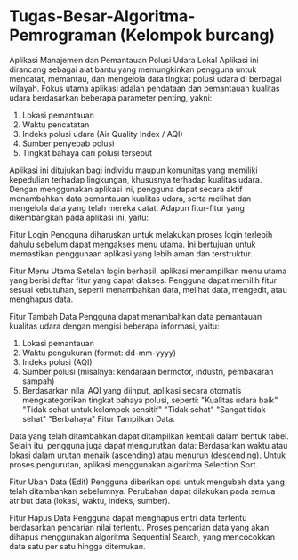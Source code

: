 # Tugas-Besar-Algoritma-Pemrograman (Kelompok burcang)
 Aplikasi Manajemen dan Pemantauan Polusi Udara Lokal 
Aplikasi ini dirancang sebagai alat bantu yang memungkinkan pengguna untuk mencatat, memantau, dan mengelola data tingkat polusi udara di berbagai wilayah. Fokus utama aplikasi adalah pendataan dan pemantauan kualitas udara berdasarkan beberapa parameter penting, yakni: 
1. Lokasi pemantauan 
2. Waktu pencatatan 
3. Indeks polusi udara (Air Quality Index / AQI) 
4. Sumber penyebab polusi 
5. Tingkat bahaya dari polusi tersebut 

Aplikasi ini ditujukan bagi individu maupun komunitas yang memiliki kepedulian terhadap lingkungan, khususnya terhadap kualitas udara. Dengan menggunakan aplikasi ini, pengguna dapat secara aktif menambahkan data pemantauan kualitas udara, serta melihat dan mengelola data yang telah mereka catat. Adapun fitur-fitur yang dikembangkan pada aplikasi ini, yaitu: 

Fitur Login 
 Pengguna diharuskan untuk melakukan proses login terlebih dahulu sebelum dapat mengakses menu utama. Ini bertujuan untuk memastikan penggunaan aplikasi yang lebih aman dan terstruktur. 

Fitur Menu Utama 
 Setelah login berhasil, aplikasi menampilkan menu utama yang berisi daftar fitur yang dapat diakses. Pengguna dapat memilih fitur sesuai kebutuhan, seperti menambahkan data, melihat data, mengedit, atau menghapus data. 

Fitur Tambah Data 
 Pengguna dapat menambahkan data pemantauan kualitas udara dengan mengisi beberapa informasi, yaitu: 
1. Lokasi pemantauan 
2. Waktu pengukuran (format: dd-mm-yyyy) 
3. Indeks polusi (AQI) 
4. Sumber polusi (misalnya: kendaraan bermotor, industri, pembakaran sampah) 
5. Berdasarkan nilai AQI yang diinput, aplikasi secara otomatis mengkategorikan tingkat bahaya polusi, seperti: 
"Kualitas udara baik" 
"Tidak sehat untuk kelompok sensitif" 
"Tidak sehat" 
"Sangat tidak sehat" 
"Berbahaya" 
Fitur Tampilkan Data.

Data yang telah ditambahkan dapat ditampilkan kembali dalam bentuk tabel. Selain itu, pengguna juga dapat mengurutkan data: 
Berdasarkan waktu atau lokasi dalam urutan menaik (ascending) atau menurun (descending). Untuk proses pengurutan, aplikasi menggunakan algoritma Selection Sort. 

Fitur Ubah Data (Edit) 
 Pengguna diberikan opsi untuk mengubah data yang telah ditambahkan sebelumnya. Perubahan dapat dilakukan pada semua atribut data (lokasi, waktu, indeks, sumber). 

Fitur Hapus Data 
 Pengguna dapat menghapus entri data tertentu berdasarkan pencarian nilai tertentu. Proses pencarian data yang akan dihapus menggunakan algoritma Sequential Search, yang mencocokkan data satu per satu hingga ditemukan. 
